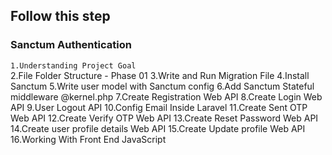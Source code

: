 ## Follow this step

### Sanctum Authentication
`1.Understanding Project Goal`
<br>
2.File Folder Structure - Phase 01
3.Write and Run Migration File
4.Install Sanctum
5.Write user model with Sanctum config
6.Add Sanctum Stateful middleware @kernel.php
7.Create Registration Web API
8.Create Login Web API
9.User Logout API
10.Config Email Inside Laravel
11.Create Sent OTP Web API
12.Create Verify OTP Web API
13.Create Reset Password Web API
14.Create user profile details Web API
15.Create Update profile Web API
16.Working With Front End JavaScript
